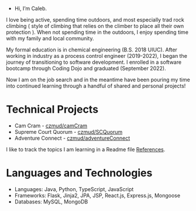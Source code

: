 - Hi, I’m Caleb.

I love being active, spending time outdoors, and most especially trad rock climbing ( style of climbing that relies on the climber to place all their own protection ). When not spending time in the outdoors, I enjoy spending time with my family and local community.

My formal education is in chemical engineering (B.S. 2018  UIUC). After working in industry as a process control engineer (2019-2022), I began the journey of transitioning to software development. I enrolled in a software bootcamp through Coding Dojo and graduated (September 2022).

Now I am on the job search and in the meantime have been pouring my time into continued learning through a handful of shared and personal projects!
# Technical Projects
- Cam Cram - [czmud/camCram](https://github.com/czmud/camCram)
- Supreme Court Quorum - [czmud/SCQuorum](https://github.com/czmud/SCQuorum)
- Adventure Connect - [czmud/adventureConnect](https://github.com/czmud/adventureConnect)

I like to track the topics I am learning in a Readme file [References](https://github.com/czmud/czmud/tree/main/references).
# Languages and Technologies
- Languages: Java, Python, TypeScript, JavaScript
- Frameworks: Flask, Jinja2, JPA, JSP, React.js, Express.js, Mongoose
- Databases: MySQL, MongoDB